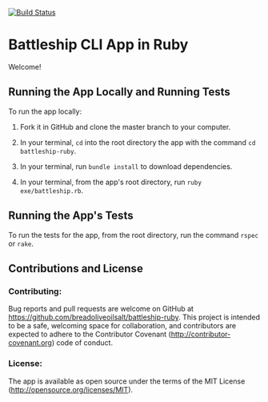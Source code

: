[![Build Status](https://travis-ci.com/breadoliveoilsalt/battleship-ruby.svg?branch=master)](https://travis-ci.com/breadoliveoilsalt/battleship-ruby)


# Battleship CLI App in Ruby

Welcome!

## Running the App Locally and Running Tests

To run the app locally:

1. Fork it in GitHub and clone the master branch to your computer.

2. In your terminal, `cd` into the root directory the app with the command `cd battleship-ruby`.  

3. In your terminal, run `bundle install` to download dependencies.

4. In your terminal, from the app's root directory, run `ruby exe/battleship.rb`.  

## Running the App's Tests

To run the tests for the app, from the root directory, run the command `rspec` or `rake`.

## Contributions and License

### Contributing:

Bug reports and pull requests are welcome on GitHub at https://github.com/breadoliveoilsalt/battleship-ruby. This project is intended to be a safe, welcoming space for collaboration, and contributors are expected to adhere to the Contributor Covenant (http://contributor-covenant.org) code of conduct.

### License:

The app is available as open source under the terms of the MIT License (http://opensource.org/licenses/MIT).

